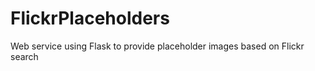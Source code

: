 FlickrPlaceholders
==================

Web service using Flask to provide placeholder images based on Flickr search